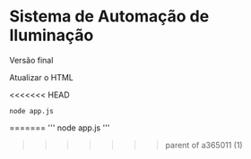 <h1>Sistema de Automação de Iluminação</h1>

<p>Versão final</p>
<p>Atualizar o HTML</p>

<<<<<<< HEAD
```
node app.js
```
=======
'''
node app.js
'''
>>>>>>> parent of a365011 (1)

